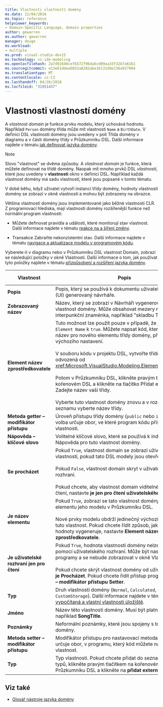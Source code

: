 ```yaml
---
title: Vlastnosti vlastností domény
ms.date: 11/04/2016
ms.topic: reference
helpviewer_keywords:
- Domain-Specific Language, domain properties
author: gewarren
ms.author: gewarren
manager: douge
ms.workload:
- multiple
ms.prod: visual-studio-dev15
ms.technology: vs-ide-modeling
ms.openlocfilehash: 2a7d92646cefb572f96da6cd09aa33f32b7a61b1
ms.sourcegitcommit: e13e61ddea6032a8282abe16131d9e136a927984
ms.translationtype: MT
ms.contentlocale: cs-CZ
ms.lasthandoff: 04/26/2018
ms.locfileid: "31951437"
---
```

# <a name="properties-of-domain-properties"></a>Vlastnosti vlastností domény
A *vlastnost domain* je funkce prvku modelu, který uchovává hodnotu. Například `Person` domény třída může mít vlastnosti `Name` a `BirthDate`. V definici DSL vlastnosti domény jsou uvedeny v poli Třída domény v diagramu a v části domény třídy v Průzkumníku DSL. Další informace najdete v tématu [jak definovat jazyka domény](../modeling/how-to-define-a-domain-specific-language.md).

> [!NOTE]
>  Slovo "vlastnost" se dvěma způsoby. A *vlastnost domain* je funkce, která můžete definovat na třídě domény. Naopak mít mnoho prvků DSL *vlastnosti*, které jsou uvedeny v **vlastnosti** okno v definici DSL. Například každá vlastnost domény má sadu vlastností, které jsou popsané v tomto tématu.

 V době běhu, když uživatel vytvoří instancí třídy domény, hodnoty vlastnosti domény se zobrazí v okně vlastností a mohou být zobrazeny na obrazce.

 Většina vlastnosti domény jsou implementované jako běžné vlastnosti CLR. Z programovací hlediska, mají vlastnosti domény rozšířenější funkce než normální program vlastnosti:

-   Můžete definovat pravidla a události, které monitorují stav vlastnost. Další informace najdete v tématu [reakce na a šíření změny](../modeling/responding-to-and-propagating-changes.md).

-   Transakce Zabraňte nekonzistentní stav. Další informace najdete v tématu [navigace a aktualizace modelu v programovém kódu](../modeling/navigating-and-updating-a-model-in-program-code.md).

 Vyberete-li v diagramu nebo v Průzkumníku DSL vlastnost Domain, zobrazí se následující položky v okně Vlastnosti. Další informace o tom, jak používat tyto položky najdete v tématu [přizpůsobení a rozšíření jazyka domény](../modeling/customizing-and-extending-a-domain-specific-language.md).

|Vlastnost|Popis|Výchozí hodnota|
|--------------|-----------------|-------------------|
|**Popis**|Popis, který se používá k dokumentu uživatelské rozhraní (UI) generovaný návrháře.|\<žádné >|
|**Zobrazovaný název**|Název, který se zobrazí v Návrháři vygenerovaný pro tuto vlastnost domény. Může obsahovat mezery nebo interpunkční znaménka, například "skladbu Title".|\<žádné >|
|**Element název zprostředkovatele**|Tuto možnost lze použít pouze v případě, že jste nastavili `Is Element Name` k `true`. Můžete napsat kód, který poskytuje název pro nového elementu třídy domény, přepsání výchozího nastavení.<br /><br /> V souboru kódu v projektu DSL, vytvořte třídu, která je odvozená od <xref:Microsoft.VisualStudio.Modeling.ElementNameProvider>.<br /><br /> Potom v Průzkumníku DSL, klikněte pravým tlačítkem na kořenovém DSL a klikněte na tlačítko Přidat externí typ. Zadejte název vaší třídy.<br /><br /> Vyberte tuto vlastnost domény znovu a v rozevíracím seznamu vyberte název třídy.|\<žádné >|
|**Metoda getter – modifikátor přístupu**|Úroveň přístupu třídy domény (`public` nebo `internal`). Tato volba určuje obor, ve které program kódu přístup k vlastnosti.|`public`|
|**Nápověda – klíčové slovo**|Volitelné klíčové slovo, které se používá k indexu F1 – Nápověda pro tuto vlastnost domény.|\<žádné >|
|**Se procházet**|Pokud `True`, vlastnost domain se zobrazí uživateli v okně vlastností, pokud tato DSL modely jsou otevřené.<br /><br /> Pokud `False`, vlastnost domain skryt v uživatelském rozhraní.<br /><br /> Pokud chcete, aby vlastnost domain viditelné, ale jen pro čtení, nastavte **je jen pro čtení uživatelského rozhraní**.|`True`|
|**Je název elementu**|Pokud `True`, zobrazí se tato vlastnost domény jako název elementu jeho modelu v Průzkumníku DSL.<br /><br /> Nové prvky modelu obdrží jedinečný výchozí hodnotu pro tuto vlastnost. Pokud chcete řídit způsob, jakým jsou tyto hodnoty vygeneruje, nastavte **Element název zprostředkovatele**.|`False`|
|**Je uživatelské rozhraní jen pro čtení**|Pokud `True`, hodnota vlastnosti domény nelze změnit pomocí uživatelského rozhraní. Může být nastavena stále programy a se nebude zobrazovat v okně Vlastnosti.<br /><br /> Pokud chcete skrýt vlastnost domény od uživatele, nastavte **je Procházet**. Pokud chcete řídit přístup programy, nastavte **– modifikátor přístupu Setter**.|`False`|
|**Typ**|Druh vlastnosti domény (`Normal`, `Calculated`, nebo `CustomStorage`). Další informace najdete v tématu [vypočítaná a vlastní vlastnosti úložiště](../modeling/calculated-and-custom-storage-properties.md).|`Normal`|
|**Jméno**|Název této vlastnosti domény. Musí být platný identifikátor, například **SongTitle**.|\<žádné >|
|**Poznámky**|Neformální poznámky, které jsou spojeny s touto vlastností domény.|\<žádné >|
|**Metoda setter – modifikátor přístupu**|Modifikátor přístupu pro nastavovací metoda. Tato volba určuje obor, v programu, který kód můžete nastavit vlastnost.|`public`|
|**Typ**|Typ vlastnosti. Pokud chcete přidat do seznamu dostupných typů, klikněte pravým tlačítkem na kořenovém DSL v Průzkumníku DSL a klikněte na **přidat externí typ**.|`String`|

## <a name="see-also"></a>Viz také

- [Glosář nástroje jazyka domény](http://msdn.microsoft.com/ca5e84cb-a315-465c-be24-76aa3df276aa)
